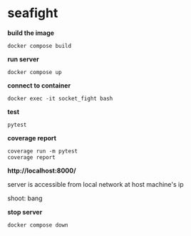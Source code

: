 # seafight

<strong>build the image</strong>
```
docker compose build
```

<strong>run server</strong>
```
docker compose up
```

<strong>connect to container</strong>
```
docker exec -it socket_fight bash
```
<strong>test</strong>
```
pytest
```
<strong>coverage report</strong>
```
coverage run -m pytest
coverage report
```

<strong>http://localhost:8000/</strong>

server is accessible from local network at host machine's ip

shoot: bang <letter> <number>

<strong>stop server</strong>
```
docker compose down
```
